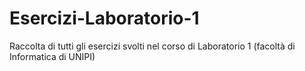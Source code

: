 # Esercizi-Laboratorio-1
Raccolta di tutti gli esercizi svolti nel corso di Laboratorio 1 (facoltà di Informatica di UNIPI)
